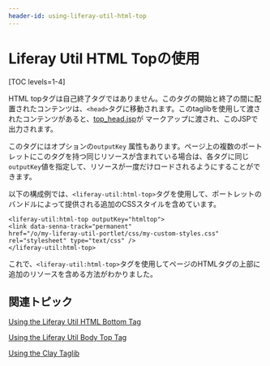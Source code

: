 ```yaml
---
header-id: using-liferay-util-html-top
---
```


# Liferay Util HTML Topの使用

[TOC levels=1-4]

HTML topタグは自己終了タグではありません。このタグの開始と終了の間に配置されたコンテンツは、`<head>`タグに移動されます。このtaglibを使用して渡されたコンテンツがあると、[top_head.jsp](https://github.com/liferay/liferay-portal/blob/master/portal-web/docroot/html/common/themes/top_head.jsp#L147-L153)が マークアップに渡され、このJSPで出力されます。

このタグにはオプションの`outputKey` 属性もあります。ページ上の複数のポートレットにこのタグを持つ同じリソースが含まれている場合は、各タグに同じ`outputKey`値を指定して、リソースが一度だけロードされるようにすることができます。

以下の構成例では、`<liferay-util:html-top>`タグを使用して、ポートレットのバンドルによって提供される追加のCSSスタイルを含めています。

    <liferay-util:html-top outputKey="htmltop">
    <link data-senna-track="permanent"
    href="/o/my-liferay-util-portlet/css/my-custom-styles.css"
    rel="stylesheet" type="text/css" />
    </liferay-util:html-top>

これで、`<liferay-util:html-top>`タグを使用してページのHTMLタグの上部に追加のリソースを含める方法がわかりました。

## 関連トピック

[Using the Liferay Util HTML Bottom Tag](/docs/7-1/tutorials/-/knowledge_base/t/using-liferay-util-html-bottom)

[Using the Liferay Util Body Top Tag](/docs/7-1/tutorials/-/knowledge_base/t/using-liferay-util-body-top)

[Using the Clay Taglib](/docs/7-1/tutorials/-/knowledge_base/t/using-the-clay-taglib-in-your-portlets)
